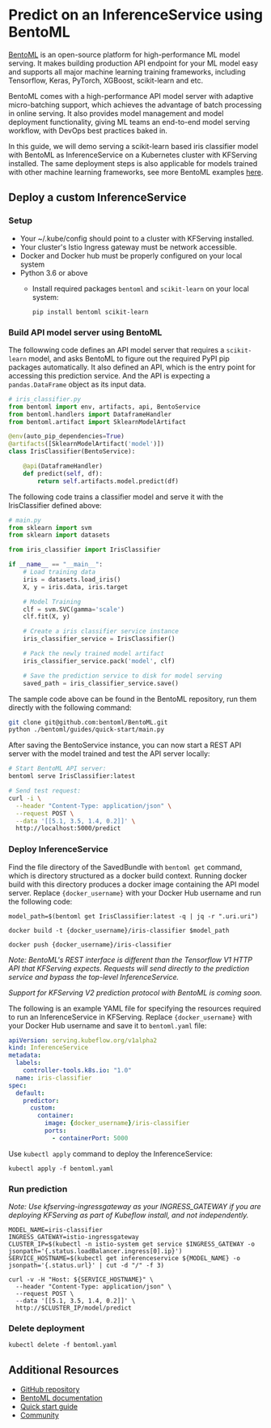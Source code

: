 # Predict on an InferenceService using BentoML

[BentoML](https://bentoml.org) is an open-source platform for high-performance ML model
serving. It makes building production API endpoint for your ML model easy and supports all
major machine learning training frameworks, including Tensorflow, Keras, PyTorch, XGBoost,
scikit-learn and etc.

BentoML comes with a high-performance API model server with adaptive micro-batching support,
which achieves the advantage of batch processing in online serving. It also provides model
management and model deployment functionality, giving ML teams an end-to-end model serving
workflow, with DevOps best practices baked in.

In this guide, we will demo serving a scikit-learn based iris classifier model with BentoML
as InferenceService on a Kubernetes cluster with KFServing installed. The same deployment
steps is also applicable for models trained with other machine learning frameworks, see
more BentoML examples [here](https://docs.bentoml.org/en/latest/examples.html).

## Deploy a custom InferenceService

### Setup

* Your ~/.kube/config should point to a cluster with KFServing installed.
* Your cluster's Istio Ingress gateway must be network accessible.
* Docker and Docker hub must be properly configured on your local system
* Python 3.6 or above
  * Install required packages `bentoml` and `scikit-learn` on your local system:

    ```shell
    pip install bentoml scikit-learn
    ```

### Build API model server using BentoML

The followwing code defines an API model server that requires a `scikit-learn` model, and
asks BentoML to figure out the required PyPI pip packages automatically. It also defined
an API, which is the entry point for accessing this prediction service. And the API is expecting a `pandas.DataFrame` object as its input data.

```python
# iris_classifier.py
from bentoml import env, artifacts, api, BentoService
from bentoml.handlers import DataframeHandler
from bentoml.artifact import SklearnModelArtifact

@env(auto_pip_dependencies=True)
@artifacts([SklearnModelArtifact('model')])
class IrisClassifier(BentoService):

    @api(DataframeHandler)
    def predict(self, df):
        return self.artifacts.model.predict(df)
```

The following code trains a classifier model and serve it with the IrisClassifier defined above:

```python
# main.py
from sklearn import svm
from sklearn import datasets

from iris_classifier import IrisClassifier

if __name__ == "__main__":
    # Load training data
    iris = datasets.load_iris()
    X, y = iris.data, iris.target

    # Model Training
    clf = svm.SVC(gamma='scale')
    clf.fit(X, y)

    # Create a iris classifier service instance
    iris_classifier_service = IrisClassifier()

    # Pack the newly trained model artifact
    iris_classifier_service.pack('model', clf)

    # Save the prediction service to disk for model serving
    saved_path = iris_classifier_service.save()
```

The sample code above can be found in the BentoML repository, run them directly with the
following command:

```bash
git clone git@github.com:bentoml/BentoML.git
python ./bentoml/guides/quick-start/main.py
```

After saving the BentoService instance, you can now start a REST API server with the model trained and test the API server locally:

```bash
# Start BentoML API server:
bentoml serve IrisClassifier:latest
```

```bash
# Send test request:
curl -i \
  --header "Content-Type: application/json" \
  --request POST \
  --data '[[5.1, 3.5, 1.4, 0.2]]' \
  http://localhost:5000/predict
```

### Deploy InferenceService

Find the file directory of the SavedBundle with `bentoml get` command, which is
directory structured as a docker build context. Running docker build with this
directory produces a docker image containing the API model server. Replace
`{docker_username}` with your Docker Hub username and run the following code:

```shell
model_path=$(bentoml get IrisClassifier:latest -q | jq -r ".uri.uri")

docker build -t {docker_username}/iris-classifier $model_path

docker push {docker_username}/iris-classifier
```

*Note: BentoML's REST interface is different than the Tensorflow V1 HTTP API that
KFServing expects. Requests will send directly to the prediction service and bypass the
top-level InferenceService.*

*Support for KFServing V2 prediction protocol with BentoML is coming soon.*

The following is an example YAML file for specifying the resources required to run an
InferenceService in KFServing. Replace `{docker_username}` with your Docker Hub username
and save it to `bentoml.yaml` file:

```yaml
apiVersion: serving.kubeflow.org/v1alpha2
kind: InferenceService
metadata:
  labels:
    controller-tools.k8s.io: "1.0"
  name: iris-classifier
spec:
  default:
    predictor:
      custom:
        container:
          image: {docker_username}/iris-classifier
          ports:
            - containerPort: 5000
```

Use `kubectl apply` command to deploy the InferenceService:

```shell
kubectl apply -f bentoml.yaml
```

### Run prediction

*Note: Use kfserving-ingressgateway as your INGRESS_GATEWAY if you are deploying
KFServing as part of Kubeflow install, and not independently.*

```shell
MODEL_NAME=iris-classifier
INGRESS_GATEWAY=istio-ingressgateway
CLUSTER_IP=$(kubectl -n istio-system get service $INGRESS_GATEWAY -o jsonpath='{.status.loadBalancer.ingress[0].ip}')
SERVICE_HOSTNAME=$(kubectl get inferenceservice ${MODEL_NAME} -o jsonpath='{.status.url}' | cut -d "/" -f 3)

curl -v -H "Host: ${SERVICE_HOSTNAME}" \
  --header "Content-Type: application/json" \
  --request POST \
  --data '[[5.1, 3.5, 1.4, 0.2]]' \
  http://$CLUSTER_IP/model/predict
```

### Delete deployment

```shell
kubectl delete -f bentoml.yaml
```

## Additional Resources

* [GitHub repository](https://github.com/bentoml/BentoML)
* [BentoML documentation](https://docs.bentoml.org)
* [Quick start guide](https://docs.bentoml.org/en/latest/quickstart.html)
* [Community](https://join.slack.com/t/bentoml/shared_invite/enQtNjcyMTY3MjE4NTgzLTU3ZDc1MWM5MzQxMWQxMzJiNTc1MTJmMzYzMTYwMjQ0OGEwNDFmZDkzYWQxNzgxYWNhNjAxZjk4MzI4OGY1Yjg)
